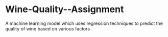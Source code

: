 # Wine-Quality--Assignment
A machine learning model which uses regression techniques to predict the quality of wine based on various factors
